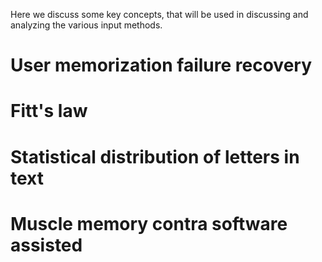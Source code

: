 Here we discuss some key concepts, that will be used in discussing and analyzing the various input methods.  

# User memorization failure recovery
# Fitt's law
# Statistical distribution of letters in text
# Muscle memory contra software assisted 
